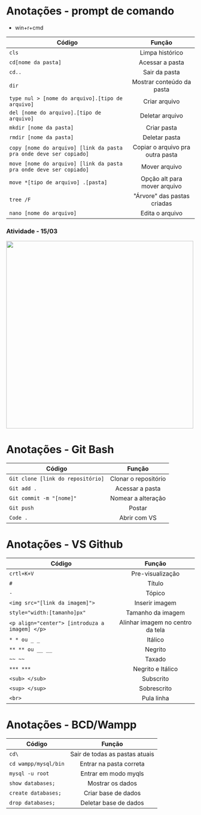 # Anotações - prompt de comando
- win+r+cmd

|Código|Função|
|-|:-:|
|```cls```|Limpa histórico|
|```cd[nome da pasta]```|Acessar a pasta|
|```cd..```|Sair da pasta|
|```dir```|Mostrar conteúdo da pasta|
|```type nul > [nome do arquivo].[tipo de arquivo] ```|Criar arquivo|
|```del [nome do arquivo].[tipo de arquivo]```|Deletar arquivo|
|```mkdir [nome da pasta]```|Criar pasta|
|```rmdir [nome da pasta]```|Deletar pasta|
|```copy [nome do arquivo] [link da pasta pra onde deve ser copiado]```|Copiar o arquivo pra outra pasta|
|```move [nome do arquivo] [link da pasta pra onde deve ser copiado]```|Mover arquivo|
|```move *[tipo de arquivo] .[pasta]```|Opção alt para mover arquivo|
|```tree /F```|"Árvore" das pastas criadas|
|```nano [nome do arquivo]```| Edita o arquivo|

### Atividade - 15/03
<img src="https://i.pinimg.com/736x/d8/97/07/d897074e0fe91a121411e1b6d539e2e9.jpg" style="width:500px">

# Anotações - Git Bash
|Código|Função|
|-|:-:|
|```Git clone [link do repositório]```|Clonar o repositório|
|```Git add .```|Acessar a pasta|
|```Git commit -m "[nome]"```|Nomear a alteração|
|```Git push```|Postar|
|```Code .```|Abrir com VS|

# Anotações - VS Github
|Código|Função|
|-|:-:|
|```crtl+K+V```|Pre-visualização|
|```#```|Título|
|```-```|Tópico|
|```<img src="[link da imagem]">```|Inserir imagem|
|```style="width:[tamanho]px"```|Tamanho da imagem|
|```<p align="center"> [introduza a imagem] </p>```|Alinhar imagem no centro da tela|
|```* * ou _ _ ```|Itálico|
|```** ** ou __ __ ```|Negrito|
|```~~ ~~```|Taxado|
|```*** ***```|Negrito e Itálico|
|```<sub> </sub>```|Subscrito|
|```<sup> </sup>```|Sobrescrito|
|```<br>```|Pula linha|


# Anotações - BCD/Wampp

|Código|Função|
|-|:-:|
|```cd\```|Sair de todas as pastas atuais|
|```cd wampp/mysql/bin```|Entrar na pasta correta|
|```mysql -u root```|Entrar em modo myqls|
|```show databases;```|Mostrar os dados|
|```create databases;```|Criar base de dados|
|```drop databases;```|Deletar base de dados|